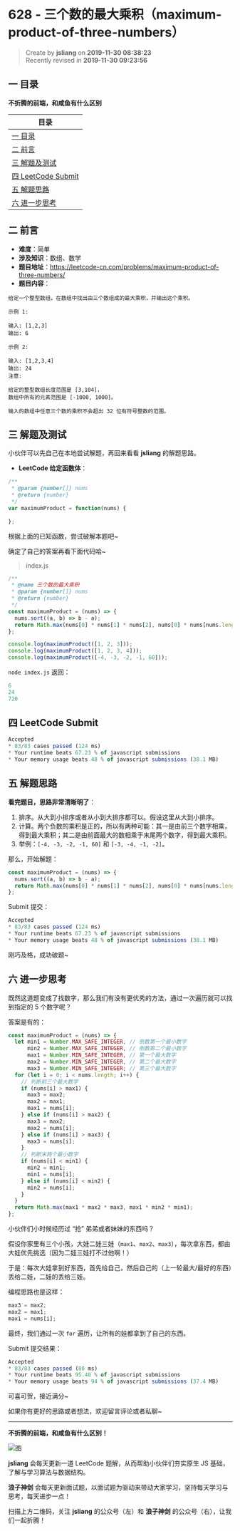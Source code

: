 628 - 三个数的最大乘积（maximum-product-of-three-numbers）
===

> Create by **jsliang** on **2019-11-30 08:38:23**  
> Recently revised in **2019-11-30 09:23:56**

## 一 目录

**不折腾的前端，和咸鱼有什么区别**

| 目录 |
| --- | 
| [一 目录](#chapter-one) | 
| [二 前言](#chapter-two) |
| [三 解题及测试](#chapter-three) |
| [四 LeetCode Submit](#chapter-four) |
| [五 解题思路](#chapter-five) |
| [六 进一步思考](#chapter-six) |

## 二 前言



* **难度**：简单
* **涉及知识**：数组、数学
* **题目地址**：https://leetcode-cn.com/problems/maximum-product-of-three-numbers/
* **题目内容**：

```
给定一个整型数组，在数组中找出由三个数组成的最大乘积，并输出这个乘积。

示例 1:

输入: [1,2,3]
输出: 6

示例 2:

输入: [1,2,3,4]
输出: 24
注意:

给定的整型数组长度范围是 [3,104]，
数组中所有的元素范围是 [-1000, 1000]。

输入的数组中任意三个数的乘积不会超出 32 位有符号整数的范围。
```

## 三 解题及测试



小伙伴可以先自己在本地尝试解题，再回来看看 **jsliang** 的解题思路。

* **LeetCode 给定函数体**：

```js
/**
 * @param {number[]} nums
 * @return {number}
 */
var maximumProduct = function(nums) {
  
};
```

根据上面的已知函数，尝试破解本题吧~

确定了自己的答案再看下面代码哈~

> index.js

```js
/**
 * @name 三个数的最大乘积
 * @param {number[]} nums
 * @return {number}
 */
const maximumProduct = (nums) => {
  nums.sort((a, b) => b - a);
  return Math.max(nums[0] * nums[1] * nums[2], nums[0] * nums[nums.length - 1] * nums[nums.length - 2]);
};

console.log(maximumProduct([1, 2, 3]));
console.log(maximumProduct([1, 2, 3, 4]));
console.log(maximumProduct([-4, -3, -2, -1, 60]));
```

`node index.js` 返回：

```js
6
24
720
```

## 四 LeetCode Submit



```js
Accepted
* 83/83 cases passed (124 ms)
* Your runtime beats 67.23 % of javascript submissions
* Your memory usage beats 48 % of javascript submissions (38.1 MB)
```

## 五 解题思路



**看完题目，思路非常清晰明了**：

1. 排序。从大到小排序或者从小到大排序都可以。假设这里从大到小排序。
2. 计算。两个负数的乘积是正的，所以有两种可能：其一是由前三个数字相乘，得到最大乘积；其二是由前面最大的数相乘于末尾两个数字，得到最大乘积。
3. 举例：`[-4, -3, -2, -1, 60]` 和 `[-3, -4, -1, -2]`。

那么，开始解题：

```js
const maximumProduct = (nums) => {
  nums.sort((a, b) => b - a);
  return Math.max(nums[0] * nums[1] * nums[2], nums[0] * nums[nums.length - 1] * nums[nums.length - 2]);
};
```

Submit 提交：

```js
Accepted
* 83/83 cases passed (124 ms)
* Your runtime beats 67.23 % of javascript submissions
* Your memory usage beats 48 % of javascript submissions (38.1 MB)
```

刚巧及格，成功破题~

## 六 进一步思考



既然这道题变成了找数字，那么我们有没有更优秀的方法，通过一次遍历就可以找到指定的 5 个数字呢？

答案是有的：

```js
const maximumProduct = (nums) => {
  let min1 = Number.MAX_SAFE_INTEGER, // 倒数第一个最小数字
      min2 = Number.MAX_SAFE_INTEGER, // 倒数第二个最小数字
      max1 = Number.MIN_SAFE_INTEGER, // 第一个最大数字
      max2 = Number.MIN_SAFE_INTEGER, // 第二个最大数字
      max3 = Number.MIN_SAFE_INTEGER; // 第三个最大数字
  for (let i = 0; i < nums.length; i++) {
    // 判断前三个最大数字
    if (nums[i] > max1) {
      max3 = max2;
      max2 = max1;
      max1 = nums[i];
    } else if (nums[i] > max2) {
      max3 = max2;
      max2 = nums[i];
    } else if (nums[i] > max3) {
      max3 = nums[i];
    }
    // 判断末两个最小数字
    if (nums[i] < min1) {
      min2 = min1;
      min1 = nums[i];
    } else if (nums[i] < min2) {
      min2 = nums[i];
    }
  }
  return Math.max(max1 * max2 * max3, max1 * min2 * min1);
};
```

小伙伴们小时候经历过 “抢” 弟弟或者妹妹的东西吗？

假设你家里有三个小孩，大娃二娃三娃（`max1`、`max2`、`max3`），每次拿东西，都由大娃优先挑选（因为二娃三娃打不过他啊！）

于是：每次大娃拿到好东西，首先给自己，然后自己的（上一轮最大/最好的东西）丢给二娃，二娃的丢给三娃。

编程思路也是这样：

```js
max3 = max2;
max2 = max1;
max1 = nums[i];
```

最终，我们通过一次 `for` 遍历，让所有的娃都拿到了自己的东西。

Submit 提交结果：

```js
Accepted
* 83/83 cases passed (80 ms)
* Your runtime beats 95.48 % of javascript submissions
* Your memory usage beats 94 % of javascript submissions (37.4 MB)
```

可喜可贺，接近满分~

如果你有更好的思路或者想法，欢迎留言评论或者私聊~

---

**不折腾的前端，和咸鱼有什么区别！**

![图](../../../public-repertory/img/z-index-small.png)

**jsliang** 会每天更新一道 LeetCode 题解，从而帮助小伙伴们夯实原生 JS 基础，了解与学习算法与数据结构。

**浪子神剑** 会每天更新面试题，以面试题为驱动来带动大家学习，坚持每天学习与思考，每天进步一点！

扫描上方二维码，关注 **jsliang** 的公众号（左）和 **浪子神剑** 的公众号（右），让我们一起折腾！

